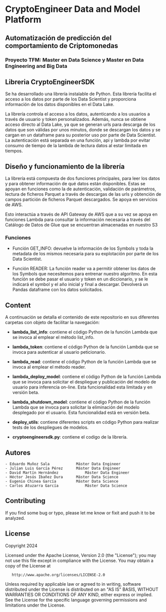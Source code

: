 # CryptoEngineer Data and Model Platform
## Automatización de predicción del comportamiento de Criptomonedas
### Proyecto TFM: Master en Data Science y Master en Data Engineering and Big Data

## Libreria CryptoEngineerSDK
Se ha desarrollado una librería instalable de Python. Esta librería facilita el acceso a los datos por parte de los Data Scientist y proporciona información de los datos disponibles en el Data Lake. 
 
La librería controla el acceso a los datos, autenticando a los usuarios a través de usuario y token personalizados. Además, nunca se obtiene acceso directo al Data Lake, ya que se generan urls para descarga de los datos que son válidas por unos minutos, donde se descargan los datos y se cargan en un dataframe para su posterior uso por parte de Data Scientist. La autenticación está separada en una función, api y lambda por evitar consumo de tiempo de la lambda de lectura datos al estar limitada en tiempos. 

## Diseño y funcionamiento de la librería 
 
La librería está compuesta de dos funciones principales, para leer los datos y para obtener información de qué datos están disponibles. Estas se apoyan en funciones como la de autenticación, validación de parámetros, lectura de ficheros Parquet a través de descargas de las urls y obtención de campos partición de ficheros Parquet descargados. Se apoya en servicios de AWS.

Esto interactúa a través de API Gateway de AWS que a su vez se apoya en funciones Lambda para consultar la información necesaria a través del Catálogo de Datos de Glue que se encuentran almacenadas en nuestro S3

### Funciones

- Función GET_INFO: devuelve la información de los Symbols y toda la metadata de los mismos necesaria para su explotación por parte de los Data Scientist.

- Función READER: La función reader va a permitir obtener los datos de los Symbols que necesitemos para entrenar nuestro algoritmo. En esta función se debe pasar el usuario y token en un diccionario, y se le indicará el symbol y el año inicial y final a descargar. Devolverá un Pandas dataframe con los datos solicitados.


## Content
A continuación se detalla el contenido de este repositorio en sus diferentes carpetas con objeto de facilitar la navegación:

- **lambda_list_info**: contiene el código Python de la función Lambda que se invoca al emplear el método list_info.

- **lambda_token**: contiene el código Python de la función Lambda que se invoca para autenticar al usuario peticionario.

- **lambda_read**: contiene el código Python de la función Lambda que se invoca al emplear el método reader.

- **lambda_deploy_model**: contiene el código Python de la función Lambda que se invoca para solicitar el despliegue y publicación del modelo de usuario para inferencia on-line. Esta funcionalidad esta limitada y en versión beta.

- **lambda_shutdown_model**: contiene el código Python de la función Lambda que se invoca para solicitar la eliminación del modelo desplegado por el usuario. Esta funcionalidad está en versión beta.

- **deploy_utils**: contiene diferentes scripts en código Python para realizar tests de los despliegues de modelos.

- **cryptoengineersdk.py**: contiene el codigo de la librería.

## Autores
	- Eduardo Muñoz Sala		    Máster Data Engineer
	- Julian Luis García Pérez		Máster Data Engineer
	- David Martín Hernández		    Máster Data Engineer
	- Héctor Jesús Ibañez Dura		Máster Data Science
	- Eugenio Chinea García		    Máster Data Science
	- Carlos Atuzarra García		    Máster Data Science

## Contributing
If you find some bug or typo, please let me know or fixit and push it to be analyzed. 

## License

Copyright 2024 

   Licensed under the Apache License, Version 2.0 (the "License");
   you may not use this file except in compliance with the License.
   You may obtain a copy of the License at

       http://www.apache.org/licenses/LICENSE-2.0

   Unless required by applicable law or agreed to in writing, software
   distributed under the License is distributed on an "AS IS" BASIS,
   WITHOUT WARRANTIES OR CONDITIONS OF ANY KIND, either express or implied.
   See the License for the specific language governing permissions and
   limitations under the License.




